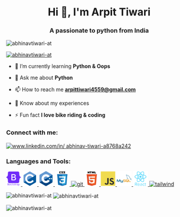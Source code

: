
<h1 align="center">Hi 👋, I'm Arpit Tiwari</h1>
<h3 align="center">A passionate to python from India</h3>

<p align="left"> <img src="https://komarev.com/ghpvc/?username=abhinavtiwari-at&label=Profile%20views&color=0e75b6&style=flat" alt="abhinavtiwari-at" /> </p>

<p align="left"> <a href="https://github.com/ryo-ma/github-profile-trophy"><img src="https://github-profile-trophy.vercel.app/?username=abhinavtiwari-at" alt="abhinavtiwari-at" /></a> </p>

- 🌱 I’m currently learning **Python & Oops**

- 💬 Ask me about **Python**

- 📫 How to reach me **arpittiwari4559@gmail.com**

- 📄 Know about my experiences

- ⚡ Fun fact **I love bike riding & coding**

<h3 align="left">Connect with me:</h3>
<p align="left">
<a href="https://linkedin.com/in/www.linkedin.com/in/ abhinav-tiwari-a8768a242" target="blank"><img align="center" src="https://raw.githubusercontent.com/rahuldkjain/github-profile-readme-generator/master/src/images/icons/Social/linked-in-alt.svg" alt="www.linkedin.com/in/ abhinav-tiwari-a8768a242" height="30" width="40" /></a>
</p>

<h3 align="left">Languages and Tools:</h3>
<p align="left"> <a href="https://getbootstrap.com" target="_blank" rel="noreferrer"> <img src="https://raw.githubusercontent.com/devicons/devicon/master/icons/bootstrap/bootstrap-plain-wordmark.svg" alt="bootstrap" width="40" height="40"/> </a> <a href="https://www.cprogramming.com/" target="_blank" rel="noreferrer"> <img src="https://raw.githubusercontent.com/devicons/devicon/master/icons/c/c-original.svg" alt="c" width="40" height="40"/> </a> <a href="https://www.w3schools.com/cpp/" target="_blank" rel="noreferrer"> <img src="https://raw.githubusercontent.com/devicons/devicon/master/icons/cplusplus/cplusplus-original.svg" alt="cplusplus" width="40" height="40"/> </a> <a href="https://www.w3schools.com/css/" target="_blank" rel="noreferrer"> <img src="https://raw.githubusercontent.com/devicons/devicon/master/icons/css3/css3-original-wordmark.svg" alt="css3" width="40" height="40"/> </a> <a href="https://git-scm.com/" target="_blank" rel="noreferrer"> <img src="https://www.vectorlogo.zone/logos/git-scm/git-scm-icon.svg" alt="git" width="40" height="40"/> </a> <a href="https://www.w3.org/html/" target="_blank" rel="noreferrer"> <img src="https://raw.githubusercontent.com/devicons/devicon/master/icons/html5/html5-original-wordmark.svg" alt="html5" width="40" height="40"/> </a> <a href="https://developer.mozilla.org/en-US/docs/Web/JavaScript" target="_blank" rel="noreferrer"> <img src="https://raw.githubusercontent.com/devicons/devicon/master/icons/javascript/javascript-original.svg" alt="javascript" width="40" height="40"/> </a> <a href="https://www.mysql.com/" target="_blank" rel="noreferrer"> <img src="https://raw.githubusercontent.com/devicons/devicon/master/icons/mysql/mysql-original-wordmark.svg" alt="mysql" width="40" height="40"/> </a> <a href="https://reactjs.org/" target="_blank" rel="noreferrer"> <img src="https://raw.githubusercontent.com/devicons/devicon/master/icons/react/react-original-wordmark.svg" alt="react" width="40" height="40"/> </a> <a href="https://tailwindcss.com/" target="_blank" rel="noreferrer"> <img src="https://www.vectorlogo.zone/logos/tailwindcss/tailwindcss-icon.svg" alt="tailwind" width="40" height="40"/> </a> </p>

<p><img align="left" src="https://github-readme-stats.vercel.app/api/top-langs?username=abhinavtiwari-at&show_icons=true&locale=en&layout=compact" alt="abhinavtiwari-at" /></p>

<p>&nbsp;<img align="center" src="https://github-readme-stats.vercel.app/api?username=abhinavtiwari-at&show_icons=true&locale=en" alt="abhinavtiwari-at" /></p>

<p><img align="center" src="https://github-readme-streak-stats.herokuapp.com/?user=abhinavtiwari-at&" alt="abhinavtiwari-at" /></p>

